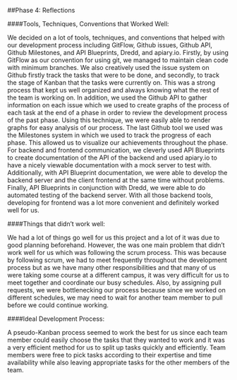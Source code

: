 ##Phase 4: Reflections

####Tools, Techniques, Conventions that Worked Well:

  We decided on a lot of tools, techniques, and conventions that helped with our development process including GitFlow, Github issues, Github API, Github Milestones, and API Blueprints, Dredd, and apiary.io. Firstly, by using GitFlow as our convention for using git, we managed to maintain clean code with minimum branches. We also creatively used the issue system on Github firstly track the tasks that were to be done, and secondly, to track the stage of Kanban that the tasks were currently on. This was a strong process that kept us well organized and always knowing what the rest of the team is working on. In addition, we used the Github API to gather information on each issue which we used to create graphs of the process of each task at the end of a phase in order to review the development process of the past phase. Using this technique, we were easily able to render graphs for easy analysis of our process. The last Github tool we used was the Milestones system in which we used to track the progress of each phase. This allowed us to visualize our achievements throughout the phase. For backend and frontend communication, we cleverly used API Blueprints to create documentation of the API of the backend and used apiary.io to have a nicely viewable documentation with a mock server to test with. Additionally, with API Blueprint documentation, we were able to develop the backend server and the client frontend at the same time without problems. Finally, API Blueprints in conjunction with Dredd, we were able to do automated testing of the backend server. With all those backend tools, developing for frontend was a lot more convenient and definitely worked well for us.
 
####Things that didn’t work well:

  We had a lot of things go well for us this project and a lot of it was due to good planning beforehand. However, the was one main problem that didn’t work well for us which was following the scrum process. This was because by following scrum, we had to meet frequently throughout the development process but as we have many other responsibilities and that many of us were taking some course at a different campus, it was very difficult for us to meet together and coordinate our busy schedules. Also, by assigning pull requests, we were bottlenecking our process because since we worked on different schedules, we may need to wait for another team member to pull before we could continue working.
 
####Ideal Development Process:

  A pseudo-Kanban process seemed to work the best for us since each team member could easily choose the tasks that they wanted to work and it was a very efficient method for us to split up tasks quickly and efficiently. Team members were free to pick tasks according to their expertise and time availability while also leaving appropriate tasks for the other members of the team. 
